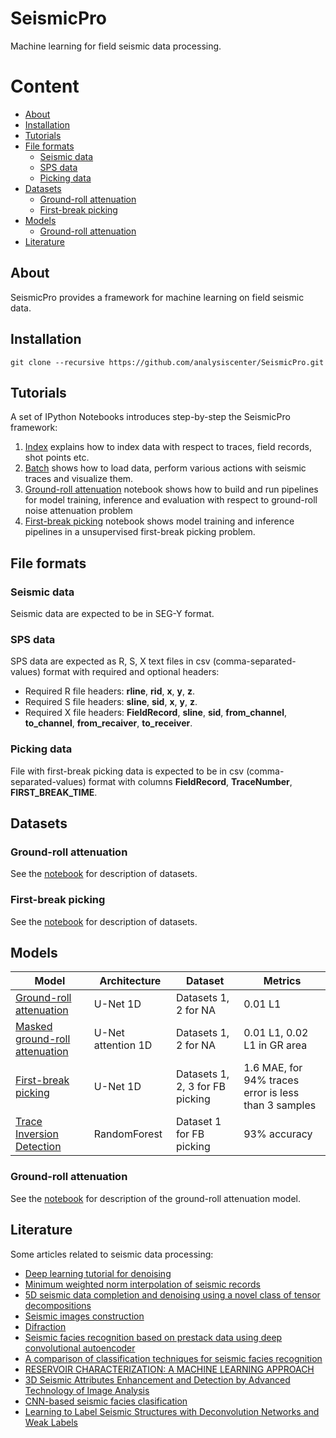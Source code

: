 # SeismicPro

Machine learning for field seismic data processing.

Content
=================

* [About](#About)
* [Installation](#Installation)
* [Tutorials](#Tutorials)
* [File formats](#File-formats)
	* [Seismic data](#Seismic-data)
	* [SPS data](#SPS-data)
	* [Picking data](#Picking-data)
* [Datasets](#Datasets)
    * [Ground-roll attenuation](#Ground-roll-attenuation)
    * [First-break picking](#First--break-picking)
* [Models](#Models)
    * [Ground-roll attenuation](#Ground-roll-attenuation)
* [Literature](#Literature)

## About

SeismicPro provides a framework for machine learning on field seismic data.


## Installation

```
git clone --recursive https://github.com/analysiscenter/SeismicPro.git
```
## Tutorials

A set of IPython Notebooks introduces step-by-step the SeismicPro framework:

1. [Index](https://github.com/analysiscenter/SeismicPro/blob/master/tutorials/1.Index.ipynb) explains how to index data with respect to traces, field records, shot points etc.
2. [Batch](https://github.com/analysiscenter/SeismicPro/blob/master/tutorials/2.Batch.ipynb) shows how to load data, perform various actions with seismic traces and visualize them.
3. [Ground-roll attenuation](https://github.com/analysiscenter/SeismicPro/blob/master/tutorials/3.Noise_attenuation.ipynb) notebook shows how to build and run pipelines for model training, inference and evaluation with respect to ground-roll noise attenuation problem
4. [First-break picking](https://github.com/analysiscenter/SeismicPro/blob/master/tutorials/4.First-break_picking.ipynb) notebook shows model training and inference pipelines in a unsupervised first-break picking problem.


## File formats

### Seismic data

Seismic data are expected to be in SEG-Y format.

### SPS data

SPS data are expected as R, S, X text files in csv (comma-separated-values) format with required and optional headers:
* Required R file headers: **rline**, **rid**, **x**, **y**, **z**.
* Required S file headers: **sline**, **sid**, **x**, **y**, **z**.
* Required X file headers: **FieldRecord**, **sline**, **sid**, **from_channel**, **to_channel**, **from_recaiver**, **to_receiver**.

### Picking data

File with first-break picking data is expected to be in csv (comma-separated-values) format with columns **FieldRecord**, **TraceNumber**, **FIRST_BREAK_TIME**.

## Datasets

### Ground-roll attenuation

See the [notebook](https://github.com/analysiscenter/SeismicPro/blob/master/datasets/noise_attenuation.ipynb) for description of datasets.

### First-break picking

See the [notebook](https://github.com/analysiscenter/SeismicPro/blob/master/datasets/first_break_picking.ipynb) for description of datasets.

## Models

|Model|Architecture|Dataset|Metrics|
|---|---|---|---|
|[Ground-roll attenuation](https://github.com/analysiscenter/SeismicPro/blob/master/models/Ground-roll%20attenuation/model_description.ipynb)| U-Net 1D| Datasets 1, 2 for NA| 0.01 L1 
|[Masked ground-roll attenuation](https://github.com/analysiscenter/SeismicPro/blob/attention/notebooks/attention-demo.ipynb)| U-Net attention 1D| Datasets 1, 2 for NA | 0.01 L1, 0.02 L1 in GR area
|[First-break picking](https://github.com/analysiscenter/SeismicPro/blob/supervised_picking/models/First_break_picking/model_estimation.ipynb)| U-Net 1D | Datasets 1, 2, 3 for FB picking | 1.6 MAE, for 94% traces error is less than 3 samples
|[Trace Inversion Detection](https://github.com/analysiscenter/SeismicPro/blob/action_traces/models/Inverse_traces/find_inverse_traces.ipynb) | RandomForest | Dataset 1 for FB picking | 93% accuracy 

### Ground-roll attenuation

See the [notebook](https://github.com/analysiscenter/SeismicPro/blob/master/models/Ground-roll%20attenuation/model_description.ipynb) for description of the ground-roll attenuation model.


## Literature

Some articles related to seismic data processing:
* [Deep learning tutorial for denoising](https://arxiv.org/pdf/1810.11614.pdf)
* [Minimum weighted norm interpolation of seismic records](https://pdfs.semanticscholar.org/a742/67142fcd14c4c8d19992bd304a80e064d62c.pdf)
* [5D seismic data completion and denoising using a novel class of tensor decompositions](https://dspace.mit.edu/openaccess-disseminate/1721.1/98498)
* [Seismic images construction](http://lserv.deg.gubkin.ru/file.php?file=../../1/dfwikidata/Voskresenskij.JU.N.Postroenie.sejsmicheskih.izobrazhenij.%28M,.RGUNG%29%282006%29%28T%29_GsPs_.pdf)
* [Difraction](https://mospolytech.ru/storage/43ec517d68b6edd3015b3edc9a11367b/files/LRNo93.pdf)
* [Seismic facies recognition based on prestack data using deep convolutional autoencoder](https://arxiv.org/abs/1704.02446)
* [A comparison of classification techniques for seismic facies recognition](http://mcee.ou.edu/aaspi/publications/2015/Tao_Interpretation_1.pdf)
* [RESERVOIR CHARACTERIZATION: A MACHINE
LEARNING APPROACH](https://arxiv.org/pdf/1506.05070)
* [3D Seismic Attributes Enhancement and Detection by
Advanced Technology of Image Analysis](https://tel.archives-ouvertes.fr/tel-00731886/document)
* [CNN-based seismic facies clasification](https://cs230.stanford.edu/projects_spring_2018/reports/8291004.pdf)
* [Learning to Label Seismic Structures with Deconvolution Networks and Weak Labels](http://www.yalaudah.com/assets/files/seg2018.pdf)